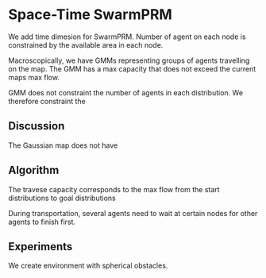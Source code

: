 #  Space-Time SwarmPRM

We add time dimesion for SwarmPRM. Number of agent on each node is constrained by the available area in each node.

Macroscopically, we have GMMs representing groups of agents travelling on the map. The GMM has a max capacity that does not exceed the current maps max flow. 

GMM does not constraint the number of agents in each distribution. We therefore constraint the 

## Discussion

The Gaussian map does not have 

## Algorithm

The travese capacity corresponds to the max flow from the start distributions to goal distributions

During transportation, several agents need to wait at certain nodes for other agents to finish first. 

## Experiments

We create environment with spherical obstacles.